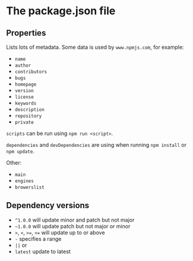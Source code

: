 # The package.json file

## Properties

Lists lots of metadata. Some data is used by `www.npmjs.com`, for example:
- `name`
- `author`
- `contributors`
- `bugs`
- `homepage`
- `version`
- `license`
- `keywords`
- `description`
- `repository`
- `private`

`scripts` can be run using `npm run <script>`.

`dependencies` and `devDependencies` are using when running `npm install` or `npm update`.

Other:
- `main`
- `engines`
- `browerslist`

## Dependency versions
- `^1.0.0` will update minor and patch but not major
- `~1.0.0` will update patch but not major or minor
- `>`, `<`, `>=`, `<=` will update up to or above
- `-` specifies a range
- `||` or
- `latest` update to latest

